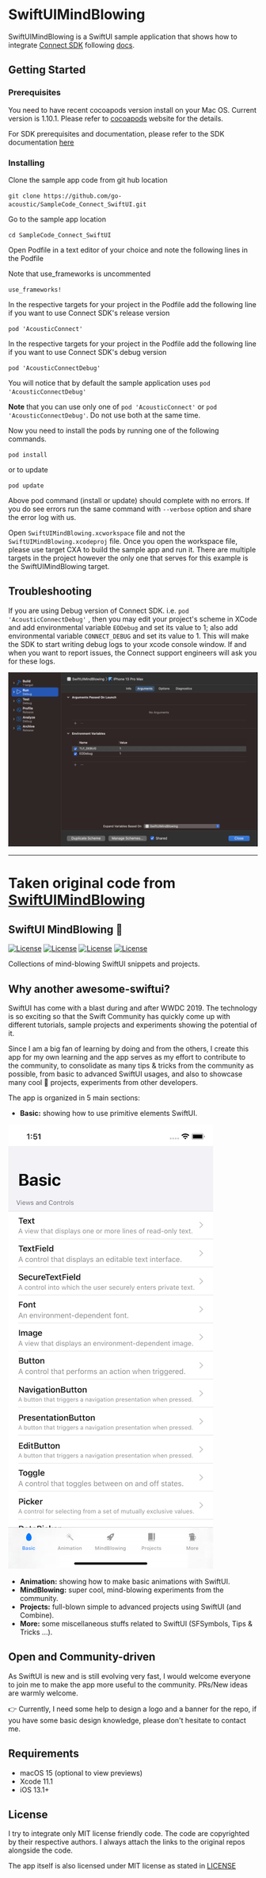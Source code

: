 # SwiftUIMindBlowing

SwiftUIMindBlowing is a SwiftUI sample application that shows how to integrate [Connect SDK](https://github.com/go-acoustic/Connect) following [docs](https://developer.goacoustic.com/acoustic-exp-analytics/docs/get-started-add-the-ios-sdk-to-your-project).


## Getting Started

### Prerequisites

You need to have recent cocoapods version install on your Mac OS. Current version is 1.10.1. Please refer to [cocoapods](https://cocoapods.org) website for the details.

For SDK prerequisites and documentation, please refer to the SDK documentation [here](https://developer.goacoustic.com/acoustic-exp-analytics/docs/get-started-add-the-ios-sdk-to-your-project)

### Installing

Clone the sample app code from git hub location

`git clone https://github.com/go-acoustic/SampleCode_Connect_SwiftUI.git`

Go to the sample app location

`cd SampleCode_Connect_SwiftUI`

Open Podfile in a text editor of your choice and note the following lines in the Podfile

Note that use_frameworks is uncommented

`use_frameworks!`

In the respective targets for your project in the Podfile add the following line if you want to use Connect SDK's release version

`pod 'AcousticConnect'`

In the respective targets for your project in the Podfile add the following line if you want to use Connect SDK's debug version

`pod 'AcousticConnectDebug'`

You will notice that by default the sample application uses `pod 'AcousticConnectDebug'`

**Note** that you can use only one of `pod 'AcousticConnect'` or `pod 'AcousticConnectDebug'`. Do not use both at the same time.

Now you need to install the pods by running one of the following commands.

`pod install`

or to update

`pod update`

Above pod command (install or update) should complete with no errors. If you do see errors run the same command with `--verbose` option and share the error log with us.

Open `SwiftUIMindBlowing.xcworkspace` file and not the `SwiftUIMindBlowing.xcodeproj` file. Once you open the workspace file, please use target CXA to build the sample app and run it. There are multiple targets in the project however the only one that serves for this example is the SwiftUIMindBlowing target.

## Troubleshooting

If you are using Debug version of Connect SDK. i.e. `pod 'AcousticConnectDebug'` , then you may edit your project's scheme in XCode and add environmental variable `EODebug` and set its value to 1; also add environmental variable `CONNECT_DEBUG` and set its value to 1. This will make the SDK to start writing debug logs to your xcode console window. If and when you want to report issues, the Connect support engineers will ask you for these logs.

![Step 1](https://github.com/go-acoustic/SampleCode_Connect_SwiftUI/blob/main/readme_stuff/environment_variables.png?raw=true)

***

# Taken original code from [SwiftUIMindBlowing](https://github.com/antranapp/SwiftUIMindBlowing)
## SwiftUI MindBlowing 🤯

[![License](https://img.shields.io/badge/License-MIT-green.svg)](https://opensource.org/licenses/MIT)
[![License](https://img.shields.io/badge/Swift-5.1-blue.svg)](https://opensource.org/licenses/MIT)
[![License](https://img.shields.io/badge/Xcode-11-blue.svg)](https://opensource.org/licenses/MIT)
[![License](https://img.shields.io/badge/platforms-iOSv|%20tvOS%20|%20macOS%20|%20watchOS%20-blue.svg)](https://opensource.org/licenses/MIT)

Collections of mind-blowing SwiftUI snippets and projects.

## Why another awesome-swiftui?

SwiftUI has come with a blast during and after WWDC 2019. The technology is so exciting so that the Swift Community has quickly come up with different tutorials, sample projects and experiments showing the potential of it.

Since I am a big fan of learning by doing and from the others, I create this app for my own learning and the app serves as my effort to contribute to the community, to consolidate as many tips & tricks from the community as possible, from basic to advanced SwiftUI usages, and also to showcase many cool 🤯 projects, experiments from other developers.

The app is organized in 5 main sections:

* **Basic:** showing how to use primitive elements SwiftUI.

![Screenshot](./Docs/images/screenshot1.png)

* **Animation:** showing how to make basic animations with SwiftUI.
* **MindBlowing:** super cool, mind-blowing experiments from the community. 
* **Projects:** full-blown simple to advanced projects using SwiftUI (and Combine).
* **More:** some miscellaneous stuffs related to SwiftUI (SFSymbols, Tips & Tricks ...).

## Open and Community-driven

As SwiftUI is new and is still evolving very fast, I would welcome everyone to join me to make the app more useful to the community. PRs/New ideas are warmly welcome. 

👉 Currently, I need some help to design a logo and a banner for the repo, if you have some basic design knowledge, please don't hesitate to contact me.

## Requirements

- macOS 15 (optional to view previews)
- Xcode 11.1
- iOS 13.1+


## License

I try to integrate only MIT license friendly code. The code are copyrighted by their respective authors. I always attach the links to the original repos alongside the code.

The app itself is also licensed under MIT license as stated in [LICENSE](LICENSE) 
